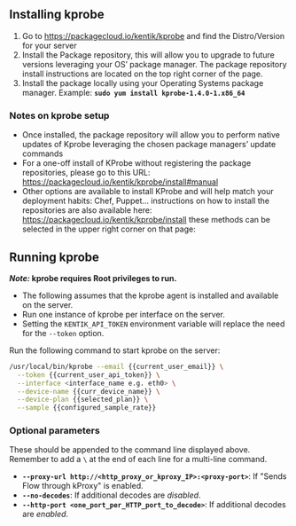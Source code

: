 ## Installing kprobe

1. Go to https://packagecloud.io/kentik/kprobe and find the Distro/Version for your server
2. Install the Package repository, this will allow you to upgrade to future versions leveraging your OS’ package manager. The package repository install instructions are located on the top right corner of the page.
3. Install the package locally using your Operating Systems package manager. Example: **`sudo yum install kprobe-1.4.0-1.x86_64`**

### Notes on kprobe setup

- Once installed, the package repository will allow you to perform native updates of Kprobe leveraging the chosen package managers’ update commands
- For a one-off install of KProbe without registering the package repositories, please go to this URL: https://packagecloud.io/kentik/kprobe/install#manual
- Other options are available to install KProbe and will help match your deployment habits: Chef, Puppet… instructions on how to install the repositories are also available here:
  https://packagecloud.io/kentik/kprobe/install these methods can be selected in the upper right corner on that page:

## Running kprobe

**_Note:_ kprobe requires Root privileges to run.**

- The following assumes that the kprobe agent is installed and available on the server.
- Run one instance of kprobe per interface on the server.
- Setting the `KENTIK_API_TOKEN` environment variable will replace the need for the `--token` option.

Run the following command to start kprobe on the server:

```bash
/usr/local/bin/kprobe --email {{current_user_email}} \
  --token {{current_user_api_token}} \
  --interface <interface_name e.g. eth0> \
  --device-name {{curr_device_name}} \
  --device-plan {{selected_plan}} \
  --sample {{configured_sample_rate}}
```

### Optional parameters

These should be appended to the command line displayed above. Remember to add a `\` at the end of each line for a multi-line command.

- **`--proxy-url http://<http_proxy_or_kproxy_IP>:<proxy-port>`**: If "Sends Flow through kProxy" is enabled.
- **`--no-decodes`**: If additional decodes are _disabled_.
- **`--http-port <one_port_per_HTTP_port_to_decode>`**: If additional decodes are _enabled_.
